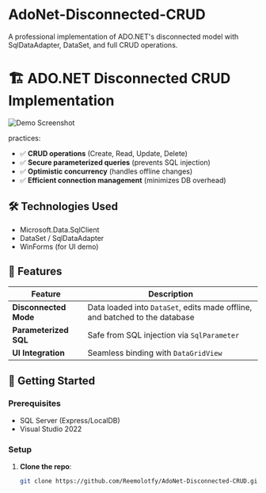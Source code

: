 # AdoNet-Disconnected-CRUD
A professional implementation of ADO.NET's disconnected model with SqlDataAdapter, DataSet, and full CRUD operations.

# 🏗️ ADO.NET Disconnected CRUD Implementation

![Demo Screenshot](./docs/screenshot.png) 

practices:
- ✅ **CRUD operations** (Create, Read, Update, Delete)
- ✅ **Secure parameterized queries** (prevents SQL injection)
- ✅ **Optimistic concurrency** (handles offline changes)
- ✅ **Efficient connection management** (minimizes DB overhead)

## 🛠️ Technologies Used
- Microsoft.Data.SqlClient
- DataSet / SqlDataAdapter
- WinForms (for UI demo)

## 🚀 Features
| Feature               | Description                                                                 |
|-----------------------|-----------------------------------------------------------------------------|
| **Disconnected Mode** | Data loaded into `DataSet`, edits made offline, and batched to the database |
| **Parameterized SQL** | Safe from SQL injection via `SqlParameter`                                  |
| **UI Integration**    | Seamless binding with `DataGridView`                                        |

## 🏁 Getting Started

### Prerequisites  
- SQL Server (Express/LocalDB)  
- Visual Studio 2022
  
### Setup
1. **Clone the repo**:
   ```bash
   git clone https://github.com/Reemolotfy/AdoNet-Disconnected-CRUD.git
